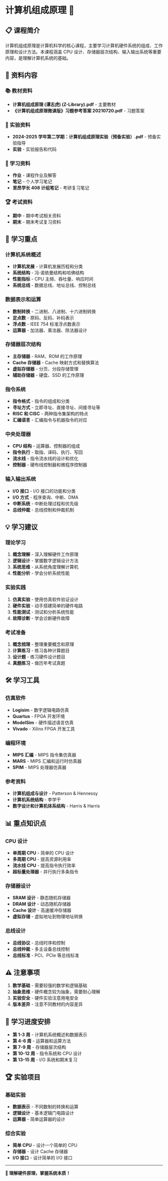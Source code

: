 # 计算机组成原理 🔧

## 📋 课程简介

计算机组成原理是计算机科学的核心课程，主要学习计算机硬件系统的组成、工作原理和设计方法。本课程涵盖 CPU 设计、存储器层次结构、输入输出系统等重要内容，是理解计算机系统的基础。

## 📁 资料内容

### 📚 教材资料

- **计算机组成原理 (谭志虎) (Z-Library).pdf** - 主要教材
- **《计算机组成原理微课版》习题参考答案 20210720.pdf** - 习题答案

### 🧪 实验资料

- **2024-2025 学年第二学期：计算机组成原理实验（预备实验）.pdf** - 预备实验指导
- **实验** - 实验报告和代码

### 📝 学习资料

- **作业** - 课程作业及解答
- **笔记** - 个人学习笔记
- **里昂学长 408 计组笔记** - 考研复习笔记

### 🏆 考试资料

- **期中** - 期中考试相关资料
- **期末** - 期末考试复习资料

## 🎯 学习重点

### 计算机系统概述

- **计算机发展** - 计算机发展历程和分类
- **系统结构** - 冯·诺依曼结构和哈佛结构
- **性能指标** - CPU 主频、吞吐量、响应时间
- **系统总线** - 数据总线、地址总线、控制总线

### 数据表示和运算

- **数制转换** - 二进制、八进制、十六进制转换
- **定点数** - 原码、反码、补码表示
- **浮点数** - IEEE 754 标准浮点数表示
- **运算器** - 加法器、乘法器、除法器设计

### 存储器层次结构

- **主存储器** - RAM、ROM 的工作原理
- **Cache 存储器** - Cache 映射方式和替换算法
- **虚拟存储器** - 分页、分段存储管理
- **辅助存储器** - 硬盘、SSD 的工作原理

### 指令系统

- **指令格式** - 指令的组成和分类
- **寻址方式** - 立即寻址、直接寻址、间接寻址等
- **RISC 和 CISC** - 两种指令集架构的特点
- **汇编语言** - 汇编指令与机器指令的对应

### 中央处理器

- **CPU 结构** - 运算器、控制器的组成
- **指令执行** - 取指、译码、执行、写回
- **流水线** - 指令流水线的设计和优化
- **控制器** - 硬布线控制器和微程序控制器

### 输入输出系统

- **I/O 接口** - I/O 接口的功能和分类
- **I/O 方式** - 程序查询、中断、DMA
- **中断系统** - 中断处理过程和优先级
- **总线仲裁** - 总线控制和仲裁机制

## 💡 学习建议

### 理论学习

1. **概念理解** - 深入理解硬件工作原理
2. **逻辑设计** - 掌握数字逻辑设计方法
3. **系统思维** - 从系统角度理解计算机
4. **性能分析** - 学会分析系统性能

### 实验实践

1. **仿真实验** - 使用仿真软件验证设计
2. **硬件实验** - 动手搭建简单的硬件电路
3. **性能测试** - 测试和分析系统性能
4. **故障诊断** - 学会诊断硬件故障

### 考试准备

1. **概念梳理** - 整理重要概念和原理
2. **计算练习** - 练习各种计算题目
3. **设计题** - 练习硬件设计题目
4. **真题练习** - 做历年考试真题

## 🛠️ 学习工具

### 仿真软件

- **Logisim** - 数字逻辑电路仿真
- **Quartus** - FPGA 开发环境
- **ModelSim** - 硬件描述语言仿真
- **Vivado** - Xilinx FPGA 开发工具

### 编程环境

- **MIPS 汇编** - MIPS 指令集仿真器
- **MARS** - MIPS 汇编和运行时仿真器
- **SPIM** - MIPS 处理器仿真器

### 参考资料

- **计算机组成与设计** - Patterson & Hennessy
- **计算机系统结构** - 李学干
- **数字设计和计算机体系结构** - Harris & Harris

## 📊 重点知识点

### CPU 设计

- **单周期 CPU** - 简单的 CPU 设计
- **多周期 CPU** - 提高资源利用率
- **流水线 CPU** - 提高指令执行效率
- **超标量处理器** - 并行执行多条指令

### 存储器设计

- **SRAM 设计** - 静态随机存储器
- **DRAM 设计** - 动态随机存储器
- **Cache 设计** - 高速缓冲存储器
- **虚拟存储** - 虚拟地址到物理地址转换

### 总线设计

- **总线协议** - 总线时序和控制
- **总线仲裁** - 多主设备总线控制
- **总线标准** - PCI、PCIe 等总线标准

## ⚠️ 注意事项

1. **数学基础** - 需要较强的数学和逻辑基础
2. **抽象思维** - 硬件概念较为抽象，需要耐心理解
3. **实验安全** - 硬件实验注意用电安全
4. **版本差异** - 注意不同教材的内容差异

## 📅 学习进度安排

- **第 1-3 周** - 计算机系统概述和数据表示
- **第 4-6 周** - 运算器和运算方法
- **第 7-9 周** - 存储器层次结构
- **第 10-12 周** - 指令系统和 CPU 设计
- **第 13-15 周** - I/O 系统和期末复习

## 🏆 实验项目

### 基础实验

- **数据表示** - 不同数制的转换和运算
- **逻辑设计** - 基本逻辑门电路设计
- **运算器** - 简单运算器的设计

### 综合实验

- **简单 CPU** - 设计一个简单的 CPU
- **存储器** - 设计 Cache 存储器
- **I/O 接口** - 设计简单的 I/O 接口

---

**🔧 理解硬件原理，掌握系统本质！**
